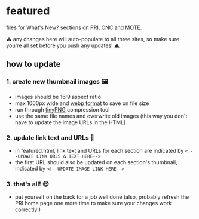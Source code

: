 # featured
files for What's New? sections on [PRI](https://www.priweb.org), [CNC](https://www.cayuganaturecenter.org) and [MOTE](https://www.museumoftheearth.org).

⚠️ any changes here will auto-populate to all three sites, so make sure you're all set before you push any updates! ⚠️

## how to update
### 1. create new thumbnail images 🖼️
  * images should be 16:9 aspect ratio
  * max 1000px wide and [webp format](https://developers.google.com/speed/webp/) to save on file size
  * run through [tinyPNG](https://tinypng.com/) compression tool
  * use the same file names and overwrite old images (this way you don't have to update the image URLs in the HTML)

### 2. update link text and URLs 📝
  * in featured.html, link text and URLs for each section are indicated by `<!--UPDATE LINK URLS & TEXT HERE-->`
  * the first URL should also be updated on each section's thumbnail, indicated by `<!--UPDATE IMAGE LINK HERE-->`

### 3. that's all! 😎
  * pat yourself on the back for a job well done (also, probably refresh the PRI home page one more time to make sure your changes work correctly!)